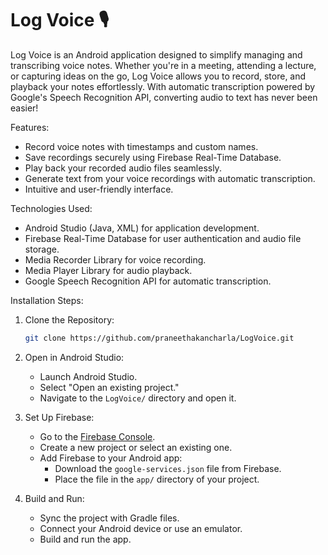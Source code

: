 # Log Voice 🎙️  
Log Voice is an Android application designed to simplify managing and transcribing voice notes. Whether you're in a meeting, attending a lecture, or capturing ideas on the go, Log Voice allows you to record, store, and playback your notes effortlessly. With automatic transcription powered by Google's Speech Recognition API, converting audio to text has never been easier!  

Features:  
- Record voice notes with timestamps and custom names.  
- Save recordings securely using Firebase Real-Time Database.  
- Play back your recorded audio files seamlessly.  
- Generate text from your voice recordings with automatic transcription.  
- Intuitive and user-friendly interface.  

Technologies Used:  
- Android Studio (Java, XML) for application development.  
- Firebase Real-Time Database for user authentication and audio file storage.  
- Media Recorder Library for voice recording.  
- Media Player Library for audio playback.  
- Google Speech Recognition API for automatic transcription.  

Installation Steps:  

1. Clone the Repository:  
   ```bash
   git clone https://github.com/praneethakancharla/LogVoice.git
   ```

2. Open in Android Studio:  
   - Launch Android Studio.  
   - Select "Open an existing project."  
   - Navigate to the `LogVoice/` directory and open it.  

3. Set Up Firebase:  
   - Go to the [Firebase Console](https://console.firebase.google.com/).  
   - Create a new project or select an existing one.  
   - Add Firebase to your Android app:  
     - Download the `google-services.json` file from Firebase.  
     - Place the file in the `app/` directory of your project.  

4. Build and Run:  
   - Sync the project with Gradle files.  
   - Connect your Android device or use an emulator.  
   - Build and run the app.  

